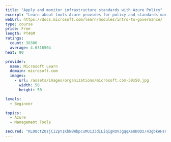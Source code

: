 ```yaml
---
title: "Apply and monitor infrastructure standards with Azure Policy"
excerpt: "Learn about tools Azure provides for policy and standards management that support your teams' ownership and development of their resources in the cloud."
webUrl: https://docs.microsoft.com/learn/modules/intro-to-governance/
type: course
price: Free
length: PT46M
ratings:
  count: 38306
  average: 4.6316504
heat: 90

provider:
  name: Microsoft Learn
  domain: microsoft.com
  images:
    - url: /assets/images/organizations/microsoft.com-50x50.jpg
      width: 50
      height: 50

levels:
  - Beginner

topics:
  - Azure
  - Management Tools

secured: "RLO8ctZ0sjCI2pY1KbNBWbpcuMU133dILiqigROV3gqqXeUD0Dz/43gbkAHsGiaHZPPEB2pOwqYmCM5rp8BICfHH+xnKDcjK4L0D7X6WcFGyN0q2CovpGn0KtQ4FDojqs+svjOVj1xQxBq4etUhKpHzz69pYzvLwGaKN3VYzna2sSFQH6jeb/nyCA6GWdtjWzVcrJuTjraqUzT9ZTTKmwrZYsIEYaq0o6Omux4cEXwFGk/Cyoh8ahMv87DqpHQyFf2njXd+vbAvFduA2Cm7A4VJAlJVxlV+n4Yu3eL6f4fc0lNQgS3n/PugpI5Yl2plZOlNnl2S/6cYGBeRuVz9FgampgzpJhRlGfqfBMKSlB7tpc+vbsoMRUMQHcs9mGIHEs/RkwZcEiR9BX6ACcMwVbPyDcrXEpfGpu9pH6NI/NtjDxCfYJ8Z3cDM/LnGeiu4M;nKEhIhqQwHuwmeIs7Xw/eA=="
---
```


